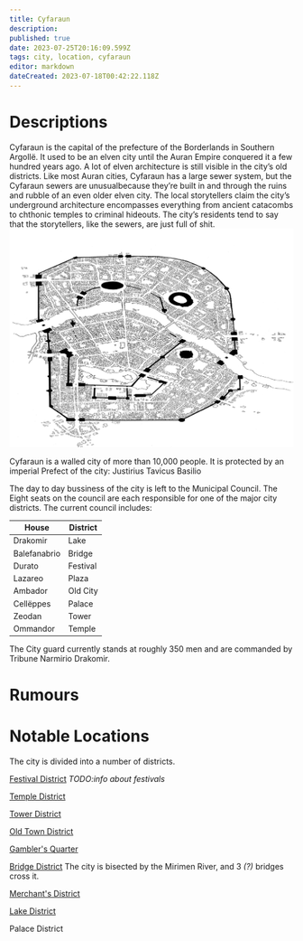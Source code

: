 ```yaml
---
title: Cyfaraun
description: 
published: true
date: 2023-07-25T20:16:09.599Z
tags: city, location, cyfaraun
editor: markdown
dateCreated: 2023-07-18T00:42:22.118Z
---
```


# Descriptions
Cyfaraun is the capital of the prefecture of the Borderlands in Southern Argollë. It used to be an elven city until the Auran Empire conquered it a few hundred years ago. A lot of elven architecture is still visible in the city’s old districts. Like most Auran cities, Cyfaraun has a large sewer system, but the Cyfaraun sewers are unusualbecause they’re built in and through the ruins and rubble of an even older elven city. The local storytellers claim the city’s underground architecture encompasses everything from ancient catacombs to chthonic temples to criminal hideouts. The city’s residents tend to say that the storytellers, like the sewers, are just full of shit. ![city_map.png](/city_map.png)

Cyfaraun is a walled city of more than 10,000 people. It is protected by an imperial Prefect of the city: Justirius Tavicus Basilio

The day to day bussiness of the city is left to the Municipal Council. The Eight seats on the council are each responsible for one of the major city districts. The current council includes:

| House | District|
|------|----------|
| Drakomir | Lake |
| Balefanabrio | Bridge |
|Durato  | Festival|
|Lazareo  |  Plaza|
|Ambador  |  Old City |
|Cellëppes  | Palace|
|Zeodan  |  Tower|
|Ommandor  |  Temple|

The City guard currently stands at roughly 350 men and are commanded by Tribune Narmirio Drakomir.
# Rumours


# Notable Locations
The city is divided into a number of districts.

[Festival District](/locations/cyfaraun/festival_district) *TODO:info about festivals*

[Temple District](/locations/cyfaraun/temple_district)

[Tower District](/locations/cyfaraun/tower_district)

[Old Town District](/locations/cyfaraun/old_town_district)

[Gambler's Quarter](/locations/cyfaraun/gamblers_quarter)

[Bridge District](/locations/cyfaraun/bridge_district) The city is bisected by the Mirimen River, and 3 *(?)* bridges cross it.

[Merchant's District](/locations/cyfaraun/merchants_district)

[Lake District](/locations/cyfaraun/lake_district)

Palace District
